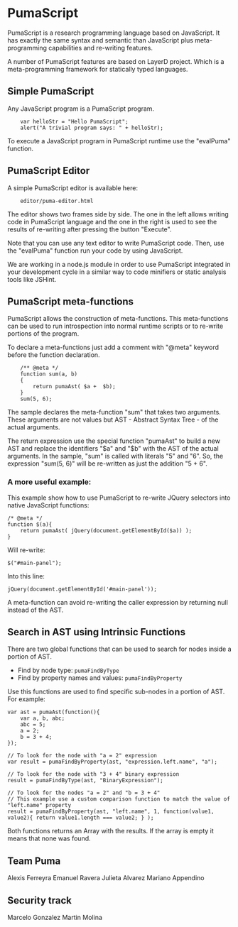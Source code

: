 # PumaScript

PumaScript is a research programming language based on JavaScript.
It has exactly the same syntax and semantic than JavaScript plus meta-programming capabilities and re-writing features.

A number of PumaScript features are based on LayerD project. Which is a meta-programming framework for statically typed languages.

## Simple PumaScript 

Any JavaScript program is a PumaScript program.

```
    var helloStr = "Hello PumaScript";
    alert("A trivial program says: " + helloStr);
```

To execute a JavaScript program in PumaScript runtime use the "evalPuma" function.

## PumaScript Editor

A simple PumaScript editor is available here:

```
    editor/puma-editor.html
```
The editor shows two frames side by side. The one in  the left allows writing code in PumaScript language and the one in the right is used to see the results of re-writing after pressing the button "Execute". 

Note that you can use any text editor to write PumaScript code. Then, use the "evalPuma" function run your code by using JavaScript.

We are working in a node.js module in order to use PumaScript integrated in your development cycle in a similar way to code minifiers or static analysis tools like JSHint.

## PumaScript meta-functions

PumaScript allows the construction of meta-functions. This meta-functions can be used to run introspection into normal runtime scripts or to re-write portions of the program.

To declare a meta-functions just add a comment with "@meta" keyword before the function declaration.

```
    /** @meta */ 
    function sum(a, b)
    {
        return pumaAst( $a +  $b);
    }
    sum(5, 6);
```

The sample declares the meta-function "sum" that takes two arguments. These arguments are not values but AST - Abstract Syntax Tree - of the actual arguments.

The return expression use the special function "pumaAst" to build a new AST and replace the identifiers "$a" and "$b" with the AST of the actual arguments. In the sample, "sum" is called with literals "5" and "6". So, the expression "sum(5, 6)" will be re-written as just the addition "5 + 6".

### A more useful example:

This example show how to use PumaScript to re-write JQuery selectors into native JavaScript functions:

```
/* @meta */
function $(a){
    return pumaAst( jQuery(document.getElementById($a)) );
}

```

Will re-write:

```
$("#main-panel");
```

Into this line:

```
jQuery(document.getElementById('#main-panel'));
```

A meta-function can avoid re-writing the caller expression by returning null instead of the AST.

## Search in AST using Intrinsic Functions

There are two global functions that can be used to search for nodes inside a portion of AST.

* Find by node type: `pumaFindByType`
* Find by property names and values: `pumaFindByProperty`

Use this functions are used to find specific sub-nodes in a portion of AST. For example:

```
var ast = pumaAst(function(){
    var a, b, abc;
    abc = 5;
    a = 2;
    b = 3 + 4;
});

// To look for the node with "a = 2" expression
var result = pumaFindByProperty(ast, "expression.left.name", "a");

// To look for the node with "3 + 4" binary expression
result = pumaFindByType(ast, "BinaryExpression");

// To look for the nodes "a = 2" and "b = 3 + 4"
// This example use a custom comparison function to match the value of "left.name" property
result = pumaFindByProperty(ast, "left.name", 1, function(value1, value2){ return value1.length === value2; } );
```
Both functions returns an Array with the results. If the array is empty it means that none was found.

## Team Puma
Alexis Ferreyra
Emanuel Ravera
Julieta Alvarez
Mariano Appendino

## Security track
Marcelo Gonzalez
Martin Molina
